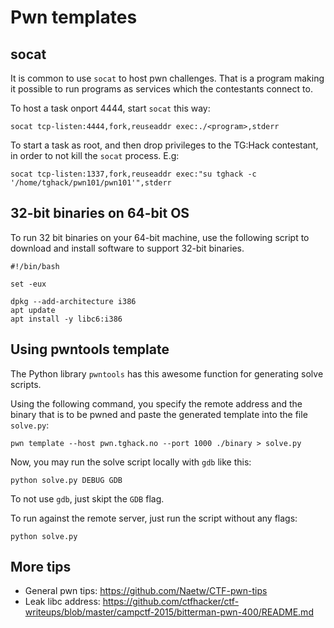 # Pwn templates

## socat
It is common to use `socat` to host pwn challenges. That is a 
program making it possible to run programs as services which
the contestants connect to. 

To host a task onport 4444, start `socat` this way:
```
socat tcp-listen:4444,fork,reuseaddr exec:./<program>,stderr
```

To start a task as root, and then drop privileges to the TG:Hack
contestant, in order to not kill the `socat` process. E.g:
```
socat tcp-listen:1337,fork,reuseaddr exec:"su tghack -c '/home/tghack/pwn101/pwn101'",stderr
```

## 32-bit binaries on 64-bit OS
To run 32 bit binaries on your 64-bit machine, use the following 
script to download and install software to support 32-bit binaries.
```
#!/bin/bash

set -eux

dpkg --add-architecture i386
apt update
apt install -y libc6:i386
```

## Using pwntools template
The Python library `pwntools` has this awesome function for
generating solve scripts.

Using the following command, you specify the remote address and 
the binary that is to be pwned and paste the generated template 
into the file `solve.py`:
```
pwn template --host pwn.tghack.no --port 1000 ./binary > solve.py
```

Now, you may run the solve script locally with `gdb` like this:
```
python solve.py DEBUG GDB
```

To not use `gdb`, just skipt the `GDB` flag. 

To run against the remote server, just run the script without any
flags:
```
python solve.py
```

## More tips
* General pwn tips: https://github.com/Naetw/CTF-pwn-tips
* Leak libc address: https://github.com/ctfhacker/ctf-writeups/blob/master/campctf-2015/bitterman-pwn-400/README.md 
